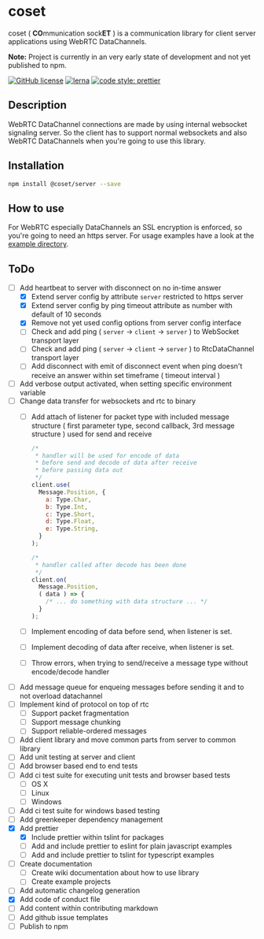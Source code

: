 # coset

coset ( **CO**mmunication sock**ET** ) is a communication library for client server applications using WebRTC DataChannels.

**Note:** Project is currently in an very early state of development and not yet published to npm.

[![GitHub license](https://img.shields.io/badge/license-MIT-green.svg)](https://github.com/Dreaded-Gnu/coset/blob/master/LICENSE.md)
[![lerna](https://img.shields.io/badge/maintained%20with-lerna-cc00ff.svg)](https://lernajs.io/)
[![code style: prettier](https://img.shields.io/badge/code_style-prettier-ff69b4.svg?style=flat-square)](https://github.com/prettier/prettier)

## Description

WebRTC DataChannel connections are made by using internal websocket signaling server. So the client has to support normal websockets and also WebRTC DataChannels when you're going to use this library.

## Installation

```bash
npm install @coset/server --save
```

## How to use

For WebRTC especially DataChannels an SSL encryption is enforced, so you're going to need an https server. For usage examples have a look at the [example directory](example/).

## ToDo

- [ ] Add heartbeat to server with disconnect on no in-time answer
  - [x] Extend server config by attribute `server` restricted to https server
  - [x] Extend server config by ping timeout attribute as number with default of 10 seconds
  - [x] Remove not yet used config options from server config interface
  - [ ] Check and add ping ( `server` -> `client` -> `server` ) to WebSocket transport layer
  - [ ] Check and add ping ( `server` -> `client` -> `server` ) to RtcDataChannel transport layer
  - [ ] Add disconnect with emit of disconnect event when ping doesn't receive an answer within set timeframe ( timeout interval )
- [ ] Add verbose output activated, when setting specific environment variable
- [ ] Change data transfer for websockets and rtc to binary
  - [ ] Add attach of listener for packet type with included message structure ( first parameter type, second callback, 3rd message structure ) used for send and receive

    ```js
    /*
     * handler will be used for encode of data
     * before send and decode of data after receive
     * before passing data out
     */
    client.use(
      Message.Position, {
        a: Type.Char,
        b: Type.Int,
        c: Type.Short,
        d: Type.Float,
        e: Type.String,
      }
    );

    /*
     * handler called after decode has been done
     */
    client.on(
      Message.Position,
      ( data ) => {
        /* ... do something with data structure ... */
      }
    );
    ```

  - [ ] Implement encoding of data before send, when listener is set.
  - [ ] Implement decoding of data after receive, when listener is set.
  - [ ] Throw errors, when trying to send/receive a message type without encode/decode handler
- [ ] Add message queue for enqueing messages before sending it and to not overload datachannel
- [ ] Implement kind of protocol on top of rtc
  - [ ] Support packet fragmentation
  - [ ] Support message chunking
  - [ ] Support reliable-ordered messages
- [ ] Add client library and move common parts from server to common library
- [ ] Add unit testing at server and client
- [ ] Add browser based end to end tests
- [ ] Add ci test suite for executing unit tests and browser based tests
  - [ ] OS X
  - [ ] Linux
  - [ ] Windows
- [ ] Add ci test suite for windows based testing
- [ ] Add greenkeeper dependency management
- [x] Add prettier
  - [x] Include prettier within tslint for packages
  - [ ] Add and include prettier to eslint for plain javascript examples
  - [ ] Add and include prettier to tslint for typescript examples
- [ ] Create documentation
  - [ ] Create wiki documentation about how to use library
  - [ ] Create example projects
- [ ] Add automatic changelog generation
- [x] Add code of conduct file
- [ ] Add content within contributing markdown
- [ ] Add github issue templates
- [ ] Publish to npm
